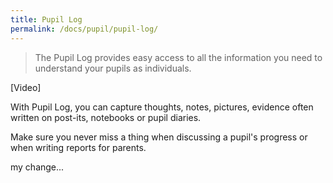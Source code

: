 ```yaml
---
title: Pupil Log
permalink: /docs/pupil/pupil-log/
---
```


> The Pupil Log provides easy access to all the information you need to understand your pupils as individuals.

[Video]

With Pupil Log, you can capture thoughts, notes, pictures, evidence often written on post-its, notebooks or pupil diaries.

Make sure you never miss a thing when discussing a pupil's progress or when writing reports for parents.

my change...
